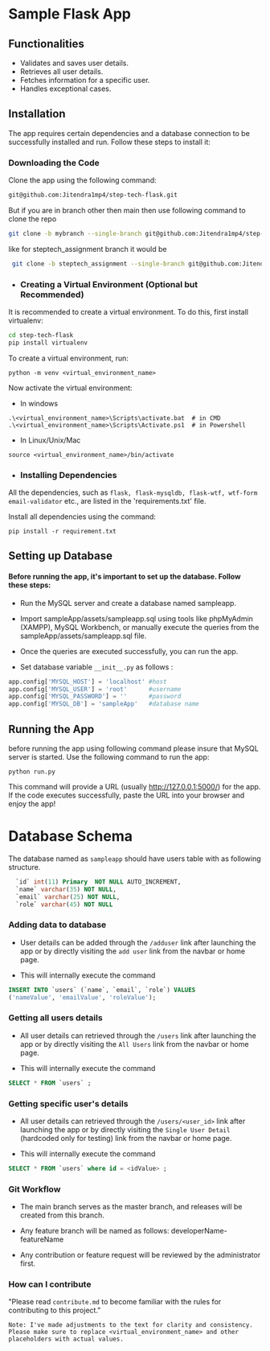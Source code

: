 # Sample Flask App

## Functionalities

- Validates and saves user details.
- Retrieves all user details.
- Fetches information for a specific user.
- Handles exceptional cases.

## Installation

The app requires certain dependencies and a database connection to be successfully installed and run. Follow these steps to install it:

### Downloading the Code

Clone the app using the following command:
```bash
git@github.com:Jitendra1mp4/step-tech-flask.git
```
But if you are in branch other then main then use following command to clone the repo
```bash
git clone -b mybranch --single-branch git@github.com:Jitendra1mp4/step-tech-flask.git
```
like for steptech_assignment branch it would be

```bash
 git clone -b steptech_assignment --single-branch git@github.com:Jitendra1mp4/step-tech-flask.git
```

- ### Creating a Virtual Environment (Optional but Recommended)
 It is recommended to create a virtual environment. To do this, first install virtualenv:

```bash
cd step-tech-flask
pip install virtualenv
```
To create a virtual environment, run:

```
python -m venv <virtual_environment_name>
```

Now activate the virtual environment:
 - In windows 

```
.\<virtual_environment_name>\Scripts\activate.bat  # in CMD
.\<virtual_environment_name>\Scripts\Activate.ps1  # in Powershell

```


 - In Linux/Unix/Mac 

```
source <virtual_environment_name>/bin/activate
```


- ### Installing Dependencies

All the dependencies, such as `flask, flask-mysqldb, flask-wtf, wtf-form email-validator` etc., are listed in the 'requirements.txt' file.

Install all dependencies using the command:

```
pip install -r requirement.txt
```
## Setting up Database 

####  Before running the app, it's important to set up the database. Follow these steps:

- Run the MySQL server and create a database named sampleapp.
- Import sampleApp/assets/sampleapp.sql using tools like phpMyAdmin (XAMPP), MySQL Workbench, or manually execute the queries from the sampleApp/assets/sampleapp.sql file.

- Once the queries are executed successfully, you can run the app.

- Set database variable `__init__.py` as follows :

```python
app.config['MYSQL_HOST'] = 'localhost' #host
app.config['MYSQL_USER'] = 'root'      #username
app.config['MYSQL_PASSWORD'] = ''      #password 
app.config['MYSQL_DB'] = 'sampleApp'   #database name
```
## Running the App 
before running the app using following command please insure that MySQL server is started.
Use the following command to run the app:

```
python run.py
```

This command will provide a URL (usually http://127.0.0.1:5000/) for the app. If the code executes successfully, paste the URL into your browser and enjoy the app!


# Database Schema
The database named as `sampleapp` should have users table with as following structure.

```sql
  `id` int(11) Primary  NOT NULL AUTO_INCREMENT,
  `name` varchar(35) NOT NULL,
  `email` varchar(25) NOT NULL,
  `role` varchar(45) NOT NULL
```
### Adding data to database

- User details can be added through the `/adduser` link after launching the app or by directly visiting the `add user` link from the navbar or home page.

- This will internally execute the command
  
```sql
INSERT INTO `users` (`name`, `email`, `role`) VALUES
('nameValue', 'emailValue', 'roleValue');
```
### Getting all users details

- All user details can retrieved through the `/users` link after launching the app or by directly visiting the `All Users` link from the navbar or home page.

- This will internally execute the command
  
```sql
SELECT * FROM `users` ;
```

### Getting specific user's details

- All user details can retrieved through the `/users/<user_id>` link after launching the app or by directly visiting the `Single User Detail` (hardcoded only for testing) link from the navbar or home page.

- This will internally execute the command
  
```sql
SELECT * FROM `users` where id = <idValue> ;
```
### Git Workflow
- The main branch serves as the master branch, and releases will be created from this branch.

- Any feature branch will be named as follows:
developerName-featureName

- Any contribution or feature request will be reviewed by the administrator first.


### How can I contribute 

"Please read `contribute.md` to become familiar with the rules for contributing to this project."


`Note: I've made adjustments to the text for clarity and consistency. Please make sure to replace <virtual_environment_name> and other placeholders with actual values.`

